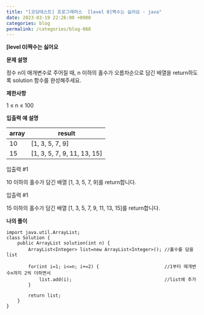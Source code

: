 ```yaml
---
title: "[코딩테스트] 프로그래머스  [level 0]짝수는 싫어요 - java"
date: 2023-03-19 22:26:00 +0900
categories: blog
permalink: /categories/blog-068
---
```



**[level 0]짝수는 싫어요**



**문제 설명**

정수 n이 매개변수로 주어질 때, n 이하의 홀수가 오름차순으로 담긴 배열을 return하도록 solution 함수를 완성해주세요.



**제한사항**

1 ≤ n ≤ 100


**입출력 예 설명**

|array| result |
|------|---|
|10 | [1, 3, 5, 7, 9] |
|15 | [1, 3, 5, 7, 9, 11, 13, 15] |



입출력 #1

10 이하의 홀수가 담긴 배열 [1, 3, 5, 7, 9]를 return합니다.

입출력 #1

15 이하의 홀수가 담긴 배열 [1, 3, 5, 7, 9, 11, 13, 15]를 return합니다.

**나의 풀이**

```
import java.util.ArrayList;
class Solution {
    public ArrayList solution(int n) {
        ArrayList<Integer> list=new ArrayList<Integer>(); //홀수를 담을 list
        
        for(int i=1; i<=n; i+=2) {                        //1부터 매개변수n까지 2씩 더하면서 
            list.add(i);                                  //list에 추가
        }
        
        return list;
    }
}

```



